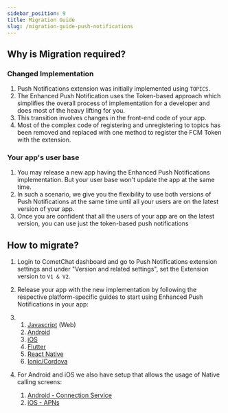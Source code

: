 ```yaml
---
sidebar_position: 9
title: Migration Guide
slug: /migration-guide-push-notifications
---
```


## Why is Migration required?

### Changed Implementation

1. Push Notifications extension was initially implemented using `TOPICS`.
2. The Enhanced Push Notification uses the Token-based approach which simplifies the overall process of implementation for a developer and does most of the heavy lifting for you.
3. This transition involves changes in the front-end code of your app.
4. Most of the complex code of registering and unregistering to topics has been removed and replaced with one method to register the FCM Token with the extension.

### Your app's user base

1. You may release a new app having the Enhanced Push Notifications implementation. But your user base won't update the app at the same time.
2. In such a scenario, we give you the flexibility to use both versions of Push Notifications at the same time until all your users are on the latest version of your app.
3. Once you are confident that all the users of your app are on the latest version, you can use just the token-based push notifications

## How to migrate?

1. Login to CometChat dashboard and go to Push Notifications extension settings and under "Version and related settings", set the Extension version to `V1 & V2`.
2. Release your app with the new implementation by following the respective platform-specific guides to start using Enhanced Push Notifications in your app:
3. 1. [Javascript](./web-push-notifications) (Web)
   2. [Android](./android-push-notifications)
   3. [iOS](./ios-fcm-push-notifications)
   4. [Flutter](./flutter-push-notifications)
   5. [React Native](./react-native-push-notifications)
   6. [Ionic/Cordova](./capacitor-cordova-ionic-push-notifications)

4. For Android and iOS we also have setup that allows the usage of Native calling screens:
   1. [Android - Connection Service](/extensions/android-connection-service)
   2. [iOS - APNs](./ios-apns-push-notifications)
